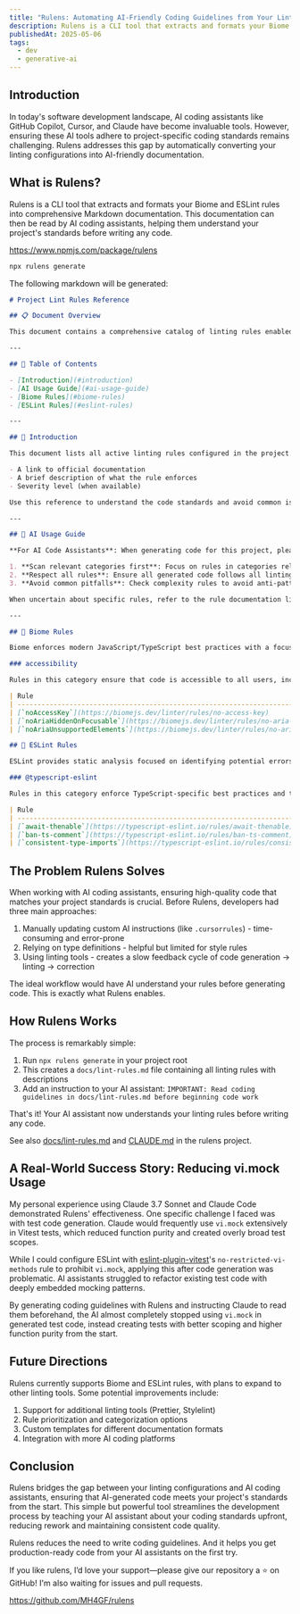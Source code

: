 ```yaml
---
title: "Rulens: Automating AI-Friendly Coding Guidelines from Your Linting Rules"
description: Rulens is a CLI tool that extracts and formats your Biome and ESLint rules into comprehensive Markdown documentation. This documentation can then be read by AI coding assistants, helping them understand your project's standards before writing any code.
publishedAt: 2025-05-06
tags:
  - dev
  - generative-ai
---
```


## Introduction

In today's software development landscape, AI coding assistants like GitHub Copilot, Cursor, and Claude have become invaluable tools. However, ensuring these AI tools adhere to project-specific coding standards remains challenging. Rulens addresses this gap by automatically converting your linting configurations into AI-friendly documentation.

## What is Rulens?

Rulens is a CLI tool that extracts and formats your Biome and ESLint rules into comprehensive Markdown documentation. This documentation can then be read by AI coding assistants, helping them understand your project's standards before writing any code.

https://www.npmjs.com/package/rulens

```bash
npx rulens generate
```

The following markdown will be generated:

```md
# Project Lint Rules Reference

## 📋 Document Overview

This document contains a comprehensive catalog of linting rules enabled in this project. It is automatically generated by [Rulens](https://github.com/MH4GF/rulens) and provides AI code assistants and developers with detailed information about code style and quality requirements.

---

## 📑 Table of Contents

- [Introduction](#introduction)
- [AI Usage Guide](#ai-usage-guide)
- [Biome Rules](#biome-rules)
- [ESLint Rules](#eslint-rules)

---

## 📖 Introduction

This document lists all active linting rules configured in the project. Each rule includes:

- A link to official documentation
- A brief description of what the rule enforces
- Severity level (when available)

Use this reference to understand the code standards and avoid common issues when writing or reviewing code.

---

## 🤖 AI Usage Guide

**For AI Code Assistants**: When generating code for this project, please adhere to the following guidelines:

1. **Scan relevant categories first**: Focus on rules in categories related to the code you're generating.
2. **Respect all rules**: Ensure all generated code follows all linting rules.
3. **Avoid common pitfalls**: Check complexity rules to avoid anti-patterns.

When uncertain about specific rules, refer to the rule documentation links provided.

---

## 🔧 Biome Rules

Biome enforces modern JavaScript/TypeScript best practices with a focus on correctness, maintainability, and performance.

### accessibility

Rules in this category ensure that code is accessible to all users, including those using assistive technologies.

| Rule                                                                                         | Description                                                                                                | Options |
| -------------------------------------------------------------------------------------------- | ---------------------------------------------------------------------------------------------------------- | ------- |
| [`noAccessKey`](https://biomejs.dev/linter/rules/no-access-key)                              | Enforce that the accessKey attribute is not used on any HTML element.                                      |         |
| [`noAriaHiddenOnFocusable`](https://biomejs.dev/linter/rules/no-aria-hidden-on-focusable)    | Enforce that aria-hidden=“true” is not set on focusable elements.                                          |         |
| [`noAriaUnsupportedElements`](https://biomejs.dev/linter/rules/no-aria-unsupported-elements) | Enforce that elements that do not support ARIA roles, states, and properties do not have those attributes. |         |

## 🔧 ESLint Rules

ESLint provides static analysis focused on identifying potential errors and enforcing coding standards.

### @typescript-eslint

Rules in this category enforce TypeScript-specific best practices and type safety.

| Rule                                                                                    | Description                                                                  | Options                         |
| --------------------------------------------------------------------------------------- | ---------------------------------------------------------------------------- | ------------------------------- |
| [`await-thenable`](https://typescript-eslint.io/rules/await-thenable)                   | Disallow awaiting a value that is not a Thenable                             |                                 |
| [`ban-ts-comment`](https://typescript-eslint.io/rules/ban-ts-comment)                   | Disallow `@ts-<directive>` comments or require descriptions after directives | {"minimumDescriptionLength":10} |
| [`consistent-type-imports`](https://typescript-eslint.io/rules/consistent-type-imports) | Enforce consistent usage of type imports                                     | []                              |
```

## The Problem Rulens Solves

When working with AI coding assistants, ensuring high-quality code that matches your project standards is crucial. Before Rulens, developers had three main approaches:

1. Manually updating custom AI instructions (like `.cursorrules`) - time-consuming and error-prone
2. Relying on type definitions - helpful but limited for style rules
3. Using linting tools - creates a slow feedback cycle of code generation → linting → correction

The ideal workflow would have AI understand your rules before generating code. This is exactly what Rulens enables.

## How Rulens Works

The process is remarkably simple:

1. Run `npx rulens generate` in your project root
2. This creates a `docs/lint-rules.md` file containing all linting rules with descriptions
3. Add an instruction to your AI assistant: `IMPORTANT: Read coding guidelines in docs/lint-rules.md before beginning code work`

That's it! Your AI assistant now understands your linting rules before writing any code.

See also [docs/lint-rules.md](https://github.com/MH4GF/rulens/blob/main/docs/lint-rules.md) and [CLAUDE.md](https://github.com/MH4GF/rulens/blob/main/CLAUDE.md) in the rulens project.

## A Real-World Success Story: Reducing vi.mock Usage

My personal experience using Claude 3.7 Sonnet and Claude Code demonstrated Rulens' effectiveness. One specific challenge I faced was with test code generation. Claude would frequently use `vi.mock` extensively in Vitest tests, which reduced function purity and created overly broad test scopes.

While I could configure ESLint with [eslint-plugin-vitest](https://github.com/veritem/eslint-plugin-vitest)'s `no-restricted-vi-methods` rule to prohibit `vi.mock`, applying this after code generation was problematic. AI assistants struggled to refactor existing test code with deeply embedded mocking patterns.

By generating coding guidelines with Rulens and instructing Claude to read them beforehand, the AI almost completely stopped using `vi.mock` in generated test code, instead creating tests with better scoping and higher function purity from the start.

## Future Directions

Rulens currently supports Biome and ESLint rules, with plans to expand to other linting tools. Some potential improvements include:

1. Support for additional linting tools (Prettier, Stylelint)
2. Rule prioritization and categorization options
3. Custom templates for different documentation formats
4. Integration with more AI coding platforms

## Conclusion

Rulens bridges the gap between your linting configurations and AI coding assistants, ensuring that AI-generated code meets your project's standards from the start. This simple but powerful tool streamlines the development process by teaching your AI assistant about your coding standards upfront, reducing rework and maintaining consistent code quality.

Rulens reduces the need to write coding guidelines. And it helps you get production-ready code from your AI assistants on the first try.

If you like rulens, I’d love your support—please give our repository a ⭐️ on GitHub! I'm also waiting for issues and pull requests.

https://github.com/MH4GF/rulens
